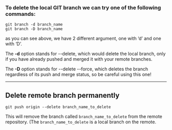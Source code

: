 ### To delete the local GIT branch we can try one of the following commands:

```
git branch -d branch_name
git branch -D branch_name
```

as you can see above, we have 2 different argument, one with ‘d’ and one with ‘D’.

The **-d** option stands for --delete, which would delete the local branch, only if you have already pushed and merged it with your remote branches.

The **-D** option stands for --delete --force, which deletes the branch regardless of its push and merge status, so be careful using this one!


---

## Delete remote branch permanently


```
git push origin --delete branch_name_to_delete
```

This will remove the branch called `branch_name_to_delete` from the remote repository. (The `branch_name_to_delete` is a local branch on the remote.